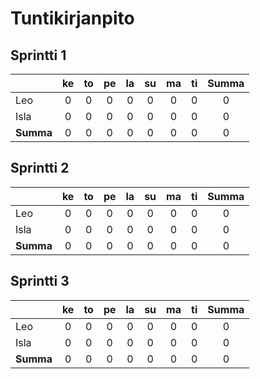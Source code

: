 # Tuntikirjanpito

## Sprintti 1
|         |ke|to|pe|la|su|ma|ti|**Summa**|
|---------|:----:|:----:|:----:|:----:|:----:|:----:|:----:|:-------:|
| Leo     | 0    | 0    | 0    | 0    | 0    | 0    | 0    |   0   |
| Isla    | 0    | 0    | 0    | 0    | 0    | 0    | 0    |   0   |
|**Summa**| 0    | 0    | 0    | 0    | 0    | 0    | 0    |   0   |

## Sprintti 2

|         |ke|to|pe|la|su|ma|ti|**Summa**|
|---------|:----:|:----:|:----:|:----:|:----:|:----:|:----:|:-------:|
| Leo     | 0    | 0    | 0    | 0    | 0    | 0    | 0    |   0   |
| Isla    | 0    | 0    | 0    | 0    | 0    | 0    | 0    |   0   |
|**Summa**| 0    | 0    | 0    | 0    | 0    | 0    | 0    |   0   |

## Sprintti 3

|         |ke|to|pe|la|su|ma|ti|**Summa**|
|---------|:----:|:----:|:----:|:----:|:----:|:----:|:----:|:-------:|
| Leo     | 0    | 0    | 0    | 0    | 0    | 0    | 0    |   0   |
| Isla    | 0    | 0    | 0    | 0    | 0    | 0    | 0    |   0   |
|**Summa**| 0    | 0    | 0    | 0    | 0    | 0    | 0    |   0   |